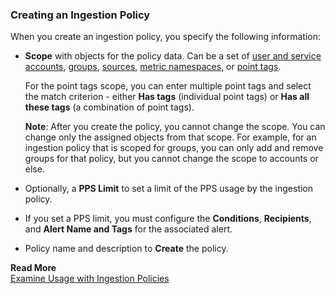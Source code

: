 ### Creating an Ingestion Policy
When you create an ingestion policy, you specify the following information:

* **Scope** with objects for the policy data. Can be a set of [user and service accounts](http://docs.wavefront.com/authorization-faq.html#what-are-user--service-accounts), [groups](http://docs.wavefront.com/users_roles.html#create-a-group), [sources](http://docs.wavefront.com/sources_managing.html), [metric namespaces](http://docs.wavefront.com/metrics_managing.html#metrics-browser), or [point tags](http://docs.wavefront.com/metrics_managing.html#time-series-with-tags).

    For the point tags scope, you can enter multiple point tags and select the match criterion - either **Has tags** (individual point tags) or **Has all these tags** (a combination of point tags).

    **Note**: After you create the policy, you cannot change the scope. You can change only the assigned objects from that scope. For example, for an ingestion policy that is scoped for groups, you can only add and remove groups for that policy, but you cannot change the scope to accounts or else.
* Optionally, a **PPS Limit** to set a limit of the PPS usage by the ingestion policy.
* If you set a PPS limit, you must configure the **Conditions**, **Recipients**, and **Alert Name and Tags** for the associated alert.
* Policy name and description to **Create** the policy.

**Read More**<br/>
[Examine Usage with Ingestion Policies](https://docs.wavefront.com/ingestion_policies.html)
